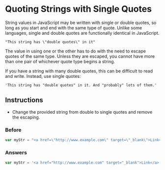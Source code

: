 # Quoting Strings with Single Quotes

String values in JavaScript may be written with single or double quotes,
so long as you start and end with the same type of quote.
Unlike some languages, single and double quotes are functionally
identical in JavaScript.

`"This string has \"double quotes\" in it"`

The value in using one or the other has to do with the need
to escape quotes of the same type. Unless they are escaped, you cannot
have more than one pair of whichever quote type begins a string.

If you have a string with many double quotes, this can be difficult
to read and write. Instead, use single quotes:

`'This string has "double quotes" in it. And "probably" lots of them.'`

## Instructions
 - Change the provided string from double to single quotes and remove the escaping.

### Before

```javascript
var myStr = "<a href=\"http://www.example.com\" target=\"_blank\">Link</a>";
```

### Answers

```javascript
var myStr = '<a href="http://www.example.com" target="_blank">Link</a>';
```